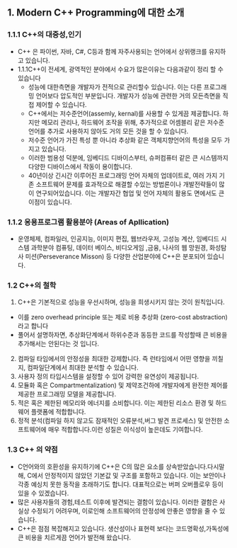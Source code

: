 ## 1. Modern C++ Programming에 대한 소개 

### 1.1.1 C++의 대중성,인기
- C++ 은 파이썬, 자바, C#, C등과 함께 자주사용되는 언어에서 상위랭크를 유지하고 있습니다.
- 1.1.1C++이 전세계, 광역적인 분야에서 수요가 많은이유는 다음과같이 정리 할 수 있습니다
    - 성능에 대한측면을 개발자가 전적으로 관리할수 있습니다. 이는 다른 프로그래밍 언어보다 압도적인 부분입니다. 개발자가 성능에 관련한 거의 모든측면을 직접 제어할 수 있습니다.
    - C++에서는 저수준언어(assemly, kernal)를 사용할 수 있게끔 제공합니다. 하지만 메모리 관리나, 하드웨어 조작을 위해, 추가적으로 어셈블리 같은 저수준 언어를 추가로 사용하지 않아도 거의 모든 것을 할 수 있습니다.  
    - 저수준 언어가 가진 특성 뿐 아니라 추상화 같은 객체지향언어의 특성을 모두 가지고 있습니다.
    - 이러한 범용성 덕분에, 임베디드 디바이스부터, 슈퍼컴퓨터 같은 큰 시스템까지 다양한 디바이스에서 작동이 용이합니다.
    - 40년이상 긴시간 이루어진 프로그래밍 언어 자체의 업데이트로, 여러 가지 기존 소프트웨어 문제를 효과적으로 해결할 수있는 방법론이나 개발전략들이 많이 연구되어있습니다. 이는 개발자간 협업 및 언어 자체의 활용도 면에서도 큰 이점이 있습니다.

### 1.1.2 응용프로그램 활용분야 (Areas of Apllication)
 - 운영체제, 컴파일러, 인공지능, 이미지 편집, 웹브라우저, 고성능 계산, 임베디드 시스템
   과학분야 컴퓨팅, 데이터 베이스, 비디오게임 ,금융, 나사의 웹 망원경, 화성탐사 미션(Perseverance Misson) 등 다양한 산업분야에 C++은 분포되어 있습니다.

### 1.2 C++의 철학

1. C++은 기본적으로 성능을 우선시하며, 성능을 희생시키지 않는 것이 원칙입니다.
  - 이를 zero overhead principle 또는 제로 비용 추상화 (zero-cost abstraction)라고 합니다
  - 풀어서 설명하자면, 추상화단계에서 하위수준과 동등한 코드를 작성할때 큰 비용을 추가해서는 안된다는 것 입니다.
2. 컴파일 타임에서의 안정성을 최대한 강제합니다. 즉 런타임에서 어떤 영향을 끼칠 지, 컴파일단계에서 최대한 분석할 수 있습니다.
3. 사용자 정의 타입시스템을 설정할 수 있어 강력한 유연성이 제공됩니다.
4. 모듈화 혹은 Compartmentalization) 및 제약조건하에  개발자에게 완전한 제어를 제공한 프로그래밍 모델을 제공합니다.
5. 적은 혹은 제한된 메모리와 에너지를 소비합니다. 이는 제한된 리소스 환경 및 하드웨어 플랫폼에 적합합니다.
6. 정적 분석(컴파일 하지 않고도 잠재적인 오류분석,버그 발견 프로세스) 및 안전한 소프트웨어에 매우 적합합니다.이런 성질은 이식성이 높은데도 기여합니다.

### 1.3 C++ 의 약점
- C언어와의 호환성을 유지하기에 C++은 C의 많은 요소를 상속받았습니다.다시말해, C에서 안정적이지 않았던 기본값 및 구조를 포함하고 있습니다. 이는 보안이나 각종 예싱치 못한 동작을 초래하기도 합니다. 대표적으로는 버퍼 오버플로우 등이 있을 수 있겠습니다.
- 많은 사용자들의 경험,테스트 이후에 발견되는 결함이 있습니다. 이러한 결함은 사실상 수정되기 어려우며, 이로인해 소프트웨어의 안정성에 안좋은 영향을 줄 수 있습니다.
- C++은 점점 복잡해지고 있습니다. 생산성이나 표현력 보다는 코드명확성,가독성에 큰 비용을 치르게끔 언어가 발전해 왔습니다.

